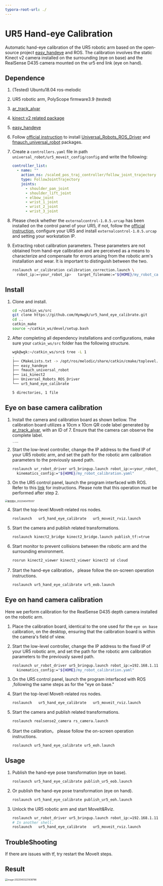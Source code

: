 ```yaml
---
typora-root-url: ./
---
```


# UR5 Hand-eye Calibration

Automatic hand-eye calibration of the UR5 robotic arm based on the open-source project [easy_handeye](https://github.com/IFL-CAMP/easy_handeye) and ROS. The calibration involves the static Kinect v2 camera installed on the surrounding (eye on base) and the RealSense D435 camera mounted on the ur5 end link (eye on hand). 

## Dependence

1. (Tested) Ubuntu18.04   ros-melodic 

2. UR5 robotic arm, PolyScope firmware3.9 (tested)
   
3. [ar_track_alvar](http://wiki.ros.org/ar_track_alvar/)

4. [kinect v2 related package](https://github.com/code-iai/iai_kinect2.git)

5. [easy_handeye](https://github.com/IFL-CAMP/easy_handeye)

6. Follow [official instruction](https://github.com/UniversalRobots/Universal_Robots_ROS_Driver) to install [Universal_Robots_ROS_Driver](https://github.com/UniversalRobots/Universal_Robots_ROS_Driver) and [fmauch_universal_robot](https://github.com/fmauch/universal_robot) packages.

7. Create a `controllers.yaml` file in path `universal_robot/ur5_moveit_config/config` and write the following: 

   ```yaml
   controller_list:
     - name: ""
       action_ns: /scaled_pos_traj_controller/follow_joint_trajectory
       type: FollowJointTrajectory
       joints:
         - shoulder_pan_joint
         - shoulder_lift_joint
         - elbow_joint
         - wrist_1_joint
         - wrist_2_joint
         - wrist_3_joint
   ```

8. Please check whether the `externalcontrol-1.0.5.urcap` has been installed on the control panel of your UR5, if not, follow the [official instruction](https://github.com/UniversalRobots/Universal_Robots_ROS_Driver/blob/master/ur_robot_driver/doc/install_urcap_cb3.md), configure your UR5 and install `externalcontrol-1.0.5.urcap` and setting your workstation IP. 

9. Extracting robot calibration parameters. These parameters are not obtained from hand-eye calibration and are perceived as a means to characterize and compensate for errors arising from the robotic arm's installation and wear. It is important to distinguish between the two.

   ```bash
   roslaunch ur_calibration calibration_correction.launch \
     robot_ip:=<your_robot_ip>   target_filename:="${HOME}/my_robot_calibration.yaml"
   ```

   

## Install

1. Clone and install.

   ```bash
   cd ~/catkin_ws/src
   git clone https://github.com/Hymwgk/ur5_hand_eye_calibrate.git
   cd ..
   catkin_make
   source ~/catkin_ws/devel/setup.bash
   ```
   
2. After completing all dependency installations and configurations, make sure your `catkin_ws/src` folder has the following structure.
    ```bash
    wgk@wgk:~/catkin_ws/src$ tree -L 1
    .
    ├── CMakeLists.txt -> /opt/ros/melodic/share/catkin/cmake/toplevel.cmake
    ├── easy_handeye
    ├── fmauch_universal_robot
    ├── iai_kinect2
    ├── Universal_Robots_ROS_Driver
    └── ur5_hand_eye_calibrate
    
    5 directories, 1 file
    ```



## Eye on base camera calibration

1. Install the camera and calibration board as shown bellow. The calibration board utilizes a 10cm x 10cm QR code label generated by [ar_track_alvar](http://wiki.ros.org/ar_track_alvar/), with an ID of 7. Ensure that the camera can observe the complete label.

   <img src="./README.assets/微信图片_20220404105908.jpg" alt="微信图片_20220404105908" style="zoom: 10%;" />

   

2. Start the low-level controller, change the IP address to the fixed IP of your UR5 robotic arm, and set the path for the robotic arm calibration parameters to the previously saved path.

   ```bash
   roslaunch ur_robot_driver ur5_bringup.launch robot_ip:=<your_robot_ip> \
     kinematics_config:="${HOME}/my_robot_calibration.yaml"
   ```

3. On the UR5 control panel, launch the program interfaced with ROS. Refer to this [link](https://github.com/UniversalRobots/Universal_Robots_ROS_Driver/blob/master/ur_robot_driver/doc/install_urcap_cb3.md) for instructions. Please note that this operation must be performed after step 2.

<img src="./README.assets/微信图片_20220404115557.jpg" alt="微信图片_20220404115557" style="zoom:50%;" />

4. Start the top-level MoveIt-related ros nodes.

   ```bash
   roslaunch   ur5_hand_eye_calibrate   ur5_moveit_rviz.launch
   ```

5. Start the camera and publish related transformations.

   ```bash
   roslaunch kinect2_bridge kinect2_bridge.launch publish_tf:=true

   ```

6. Start monitor to prevent collisions between the robotic arm and the surrounding environment.

   ```bash
   rosrun kinect2_viewer kinect2_viewer kinect2 sd cloud
   ```

7. Start the hand-eye calibration， please follow the on-screen operation instructions.

   ```bash
   roslaunch ur5_hand_eye_calibrate ur5_eob.launch
   ```









## Eye on hand camera calibration

Here we perform calibration for the RealSense D435 depth camera installed on the robotic arm. 

1. Place the calibration board, identical to the one used for the `eye on base ` calibration, on the desktop, ensuring that the calibration board is within the camera's field of view.



2. Start the low-level controller, change the IP address to the fixed IP of your UR5 robotic arm, and set the path for the robotic arm calibration parameters to the previously saved path.

   ```bash
   roslaunch ur_robot_driver ur5_bringup.launch robot_ip:=192.168.1.110 \
     kinematics_config:="${HOME}/my_robot_calibration.yaml"
   ```

3. On the UR5 control panel, launch the program interfaced with ROS ,following the same steps as for the "eye on base."

   

4. Start the top-level MoveIt-related ros nodes.

   ```bash
   roslaunch   ur5_hand_eye_calibrate   ur5_moveit_rviz.launch
   ```

5. Start the camera and publish related transformations.

   ```bash
   roslaunch realsense2_camera rs_camera.launch
   ```

6. Start the  calibration， please follow the on-screen operation instructions.

   ```bash
   roslaunch ur5_hand_eye_calibrate ur5_eoh.launch
   ```







## Usage

1. Publish the hand-eye pose transformation (eye on base).

   ```bash
   roslaunch ur5_hand_eye_calibrate publish_ur5_eob.launch
   ```
   
2. Or publish the hand-eye pose transformation (eye on hand).

   ```bash
   roslaunch ur5_hand_eye_calibrate publish_ur5_eoh.launch
   ```
   
2. Unlock the UR5 robotic arm and start MoveIt&Rviz.

   ```bash
   roslaunch ur_robot_driver ur5_bringup.launch robot_ip:=192.168.1.110   kinematics_config:="${HOME}/my_robot_calibration.yaml"
   # In another shell.
   roslaunch   ur5_hand_eye_calibrate   ur5_moveit_rviz.launch
   ```

## TroubleShooting

   If there are issues with tf, try restart the MoveIt steps.

## Result
<img src="./README.assets/image-20220403221438766.png" alt="image-20220403221438766" style="zoom:50%;" />

